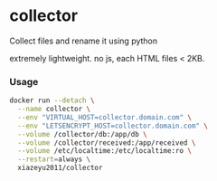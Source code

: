# collector
Collect files and rename it using python

extremely lightweight. no js, each HTML files < 2KB.

### Usage

```bash
docker run --detach \
  --name collector \
  --env "VIRTUAL_HOST=collector.domain.com" \
  --env "LETSENCRYPT_HOST=collector.domain.com" \
  --volume /collector/db:/app/db \
  --volume /collector/received:/app/received \
  --volume /etc/localtime:/etc/localtime:ro \
  --restart=always \
  xiazeyu2011/collector
```

